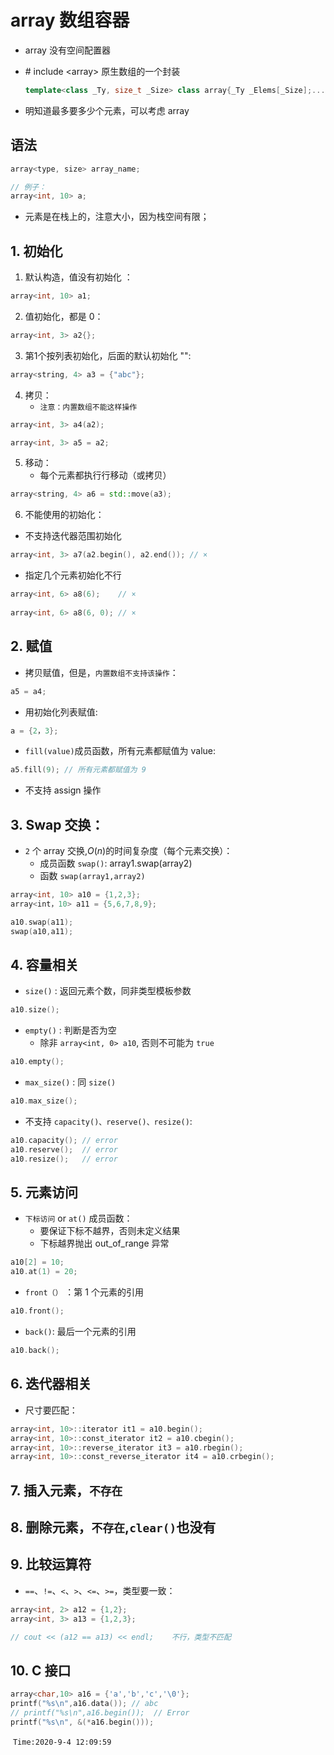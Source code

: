 # array 数组容器

- array 没有空间配置器

- \# include \<array\> 原生数组的一个封装

  ```c++
  template<class _Ty, size_t _Size> class array{_Ty _Elems[_Size];...}
  ```

- 明知道最多要多少个元素，可以考虑 array

## 语法

```c++
array<type, size> array_name;

// 例子：
array<int, 10> a;
```

- 元素是在栈上的，注意大小，因为栈空间有限；

## 1. 初始化

1. 默认构造，值没有初始化 ：

```C++
array<int, 10> a1;
```

2. 值初始化，都是 0：

```c++
array<int, 3> a2{};
```

3. 第1个按列表初始化，后面的默认初始化 "":

```c++
array<string, 4> a3 = {"abc"};
```

4. 拷贝：
   - `注意：内置数组不能这样操作`

```c++
array<int, 3> a4(a2);

array<int, 3> a5 = a2;
```

5. 移动：
   - 每个元素都执行行移动（或拷贝）

```c++
array<string, 4> a6 = std::move(a3);
```

6. 不能使用的初始化：

- 不支持迭代器范围初始化

```c++
array<int, 3> a7(a2.begin(), a2.end()); // ×
```

- 指定几个元素初始化不行

```c++
array<int, 6> a8(6);	// ×
    
array<int, 6> a8(6, 0); // ×
```



## 2. 赋值

- 拷贝赋值，但是，`内置数组不支持该操作`：

```c++
a5 = a4;
```

- 用初始化列表赋值:

```c++
a = {2，3};
```

- `fill(value)`成员函数，所有元素都赋值为 value:

```c++
a5.fill(9);	// 所有元素都赋值为 9
```

- 不支持 assign 操作

## 3. Swap 交换：

- `2` 个 array 交换,$O(n)$的时间复杂度（每个元素交换）：
  - 成员函数 `swap()`: array1.swap(array2)
  - 函数 `swap(array1,array2)`

```c++
array<int, 10> a10 = {1,2,3};
array<int，10> a11 = {5,6,7,8,9};

a10.swap(a11);
swap(a10,a11);
```

## 4. 容量相关

- `size()` : 返回元素个数，同非类型模板参数

```c++
a10.size();
```

- `empty()` : 判断是否为空
  - 除非 `array<int, 0> a10`, 否则不可能为 `true`

```C++
a10.empty();
```

- `max_size()` : 同 `size()`

```c++
a10.max_size();
```

- 不支持 `capacity()、reserve()、resize()`:

```c++
a10.capacity(); // error
a10.reserve();	// error
a10.resize();	// error
```

## 5. 元素访问

- `下标访问` or `at()` 成员函数：
  - 要保证下标不越界，否则未定义结果
  - 下标越界抛出 out_of_range 异常

```c++
a10[2] = 10;
a10.at(1) = 20;
```

- `front（）` ：第 1 个元素的引用

```c++
a10.front();
```

- `back()`: 最后一个元素的引用

```c++
a10.back();
```

## 6. 迭代器相关

- 尺寸要匹配：

```c++
array<int, 10>::iterator it1 = a10.begin();
array<int, 10>::const_iterator it2 = a10.cbegin();
array<int, 10>::reverse_iterator it3 = a10.rbegin();
array<int, 10>::const_reverse_iterator it4 = a10.crbegin();
```

## 7. 插入元素，`不存在`

## 8. 删除元素，`不存在`,`clear()`也没有

## 9. 比较运算符

- `==`、`!=`、`<`、`>`、`<=`、`>=`，类型要一致：

```c++
array<int, 2> a12 = {1,2};
array<int, 3> a13 = {1,2,3};

// cout << (a12 == a13) << endl;	不行，类型不匹配
```

## 10. C 接口

```c++
array<char,10> a16 = {'a','b','c','\0'};
printf("%s\n",a16.data()); // abc
// printf("%s\n",a16.begin());	// Error
printf("%s\n", &(*a16.begin()));
```











​												`Time:2020-9-4 12:09:59`